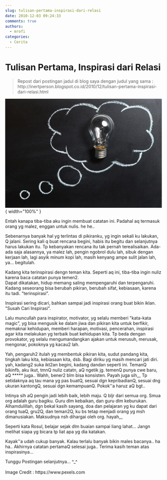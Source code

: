 ```yaml
---
slug: tulisan-pertama-inspirasi-dari-relasi
date: 2010-12-03 09:24:33
comments: true
authors:
  - mrofi
categories:
  - Cerita
---
```


# Tulisan Pertama, Inspirasi dari Relasi

<blockquote>
<p>Repost dari postingan jadul di blog saya dengan judul yang sama :<br />http://inertperson.blogspot.co.id/2010/12/tulisan-pertama-inspirasi-dari-relasi.html</p>
</blockquote>

<!-- more -->
![Tulisan Pertama, Inspirasi dari Relasi](../assets/images/tulisan-pertama-inspirasi-dari-relasi-20171203190528_thumbnail1280x_.jpeg){ width="100%" }

<p>Entah kanapa tiba-tiba aku ingin membuat catatan ini. Padahal aq termasuk orang yg malez, enggan untuk nulis. he he..</p>
<p>Sebenarnya banyak hal yg terlintas di pikiranku, yg ingin sekali ku lakukan, Q jalani. Sering kali q buat rencana begini, habis itu begitu dan selanjutnya harus lakukan itu. Tp kebanyakan rencana itu tak pernah terealisaikan. Ada-ada saja alasannya, ya malez lah, pengin ngobrol dulu lah, sibuk dengan kerjaan lah, lagi asyik minum kopi lah, masih kenyang ampe sulit jalan lah, ya... begitulah.</p>
<p>Kadang kita terinspirasi dengn teman kita. Seperti aq ini, tiba-tiba ingin nuliz karena baca catatan punya temen2.<br />Dapat dikatakan, hidup memang saling mempengaruhi dan terpengaruhi. Kadang seseorang bisa berubah pikiran, berubah sifat, kebiasaan, karena itu tadi. "terinspirasi".</p>
<p>Inspirasi sering dicari, bahkan sampai jadi inspirasi orang buat bikin iklan. "Susah Cari Inspirasi".</p>
<p>Lalu muncullah para inspirator, motivator, yg selalu memberi "kata-kata magic", yg bisa mengusik ke dalam jiwa dan pikiran kita untuk berfikir, memaknai kehidupan, memberi harapan, motivasi, pencerahan, inspirasi agar kita melakukan yg terbaik buat kehidupan kita. Tp beda dengan provokator, yg selalu mengumandangkan ajakan untuk merusuh, merusak, mengonar, pokoknya yg kacau2 lah.</p>
<p>Yah, pengaruh2 itulah yg membentuk pikiran kita, sudut pandang kita, tingkah laku kita, kebiasaan kita, dsb. Bagi diriku yg masih mencari jati diri. yah, kadang2 suka ikt2an begini, kadang dandan seperti ini. TemanQ bikinfb, aku ikut, tmnQ nuliz catatn, aQ ngetik jg. temenQ punya cwe baru, aQ ***** juga..&nbsp;Wahh, bener2 blm bisa konsisten. Payah juga sih,,, Tp setidaknya aq tau mana yg pas buatQ, sesuai dgn kepribadianQ, sesuai dng ukuran kantongQ, sesuai dgn kemampuanQ. Pokok''a haruz aQ bgt..</p>
<p>Intinya sih aQ pengin jadi lebih baik, lebih maju. Q bljr dari semua org. Smua org adalah guru bagiku. Guru dlm kebaikan, dan guru dlm keburukan. Alhamdulillah, dgn bekal kasih sayang, doa dan pelajaran yg ku dapat dari orang tuaQ, gru2Q, dan teman2Q, ku bs tetap menjadi orang yg msh dimanusiakan. Maksudnya nsh dihargai oleh org. hayah,,,</p>
<p>Seperti kata Rosul, belajar sejak dlm buaian sampai liang lahat... Jangn melihat siapa yg bicara tp liat apa yg dia katakan.</p>
<p>Kayak''a udah cukup banyak. Kalau terlalu banyak bikin males bacanya.. ha ha.. Akhirnya catatan pertamaQ selesai juga.. Terima kasih teman atas inspirasinya...</p>
<p>Tunggu Postingan selanjutnya... ^_^<br /><br />Image Credit :&nbsp;https://www.pexels.com</p>


